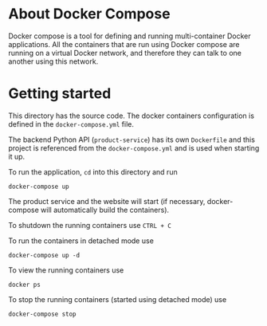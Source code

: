 # About Docker Compose

Docker compose is a tool for defining and running multi-container Docker applications. All the containers that are run using Docker compose are running on a virtual Docker network, and therefore they can talk to one another using this network.

# Getting started

This directory has the source code. The docker containers configuration is defined in the `docker-compose.yml` file. 

The backend Python API (`product-service`) has its own `Dockerfile` and this project is referenced from the `docker-compose.yml` and is used when starting it up.

To run the application, `cd` into this directory and run 

```
docker-compose up
```

 The product service and the website will start (if necessary, docker-compose will automatically build the containers).

 To shutdown the running containers use `CTRL + C`

 To run the containers in detached mode use

 ```
 docker-compose up -d
 ```

 To view the running containers use 

 ```
 docker ps
 ```

 To stop the running containers (started using detached mode) use

 ```
 docker-compose stop
 ```